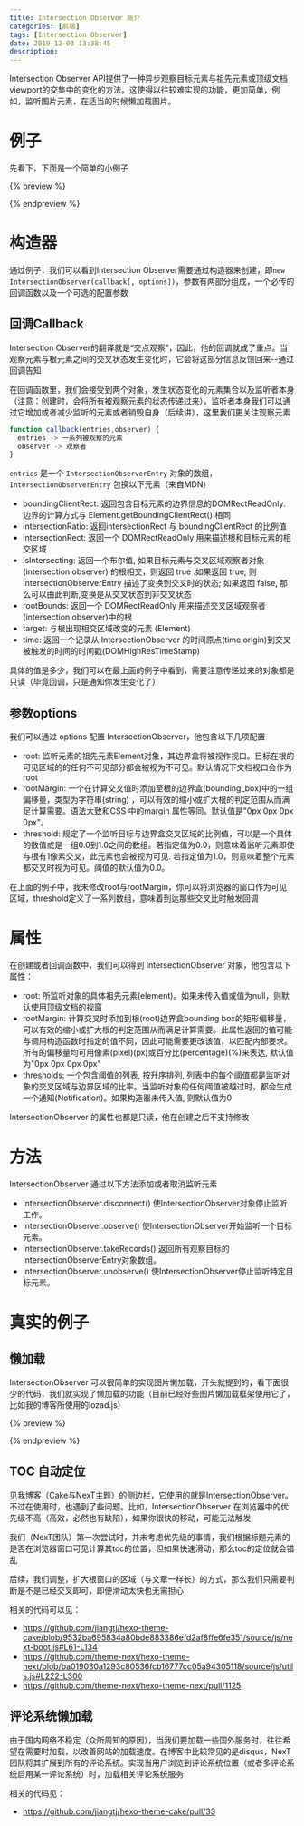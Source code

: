 ```yaml
---
title: Intersection Observer 简介
categories: [前端]
tags: [Intersection Observer]
date: 2019-12-03 13:38:45
description:
---
```


Intersection Observer API提供了一种异步观察目标元素与祖先元素或顶级文档viewport的交集中的变化的方法。这使得以往较难实现的功能，更加简单，例如，监听图片元素，在适当的时候懒加载图片。

<!-- more -->

# 例子

先看下，下面是一个简单的小例子

{% preview %}

<template>
<div id="e1" style="background-color:black;width:100%;height:500px;">
  <ul style="color:white;">
    <li>boundingClientRect:<span id="el-boundingClientRect"></span></li>
    <li>intersectionRatio:<span id="el-intersectionRatio"></span></li>
    <li>intersectionRect:<span id="el-intersectionRect"></span></li>
    <li>isIntersecting:<span id="el-isIntersecting"></span></li>
    <li>rootBounds:<span id="el-rootBounds"></span></li>
    <li>time:<span id="el-time"></span></li>
  </ul>
</div>
</template>

<script>
var observer = new IntersectionObserver((entries,observer) => {
  // 我只监听了一个对象
  let entry = entries[0]
  document.querySelector("#el-boundingClientRect").innerHTML = JSON.stringify(entry.boundingClientRect);
  document.querySelector("#el-intersectionRatio").innerHTML = JSON.stringify(entry.intersectionRatio);
  document.querySelector("#el-intersectionRect").innerHTML = JSON.stringify(entry.intersectionRect);
  document.querySelector("#el-isIntersecting").innerHTML = JSON.stringify(entry.isIntersecting);
  document.querySelector("#el-rootBounds").innerHTML = JSON.stringify(entry.rootBounds);
  document.querySelector("#el-time").innerHTML = JSON.stringify(entry.time);
  //document.querySelector("el-target").innerHTML = entry.target;
}, {
  threshold : [0.0, 0.1, 0.2, 0.3, 0.4, 0.5, 0.6, 0.7, 0.8, 0.9, 1.0]
});
observer.observe(document.querySelector("#e1"));
</script>

{% endpreview %}

# 构造器

通过例子，我们可以看到Intersection Observer需要通过构造器来创建，即`new IntersectionObserver(callback[, options])`，参数有两部分组成，一个必传的回调函数以及一个可选的配置参数

## 回调Callback

Intersection Observer的翻译就是“交点观察”，因此，他的回调就成了重点。当观察元素与根元素之间的交叉状态发生变化时，它会将这部分信息反馈回来--通过回调告知

在回调函数里，我们会接受到两个对象，发生状态变化的元素集合以及监听者本身（注意：创建时，会将所有被观察元素的状态传递过来），监听者本身我们可以通过它增加或者减少监听的元素或者销毁自身（后续讲），这里我们更关注观察元素

```js
function callback(entries,observer) {
  entries -> 一系列被观察的元素
  observer -> 观察者
}
```

`entries` 是一个 `IntersectionObserverEntry` 对象的数组，`IntersectionObserverEntry` 包换以下元素（来自MDN）
- boundingClientRect: 返回包含目标元素的边界信息的DOMRectReadOnly. 边界的计算方式与 Element.getBoundingClientRect() 相同
- intersectionRatio: 返回intersectionRect 与 boundingClientRect 的比例值
- intersectionRect: 返回一个 DOMRectReadOnly 用来描述根和目标元素的相交区域
- isIntersecting: 返回一个布尔值, 如果目标元素与交叉区域观察者对象(intersection observer) 的根相交，则返回 true .如果返回 true, 则 IntersectionObserverEntry 描述了变换到交叉时的状态; 如果返回 false, 那么可以由此判断,变换是从交叉状态到非交叉状态
- rootBounds: 返回一个 DOMRectReadOnly 用来描述交叉区域观察者(intersection observer)中的根
- target: 与根出现相交区域改变的元素 (Element)
- time: 返回一个记录从 IntersectionObserver 的时间原点(time origin)到交叉被触发的时间的时间戳(DOMHighResTimeStamp)

具体的值是多少，我们可以在最上面的例子中看到，需要注意传递过来的对象都是只读（毕竟回调，只是通知你发生变化了）

## 参数options

我们可以通过 options 配置 IntersectionObserver，他包含以下几项配置
- root: 监听元素的祖先元素Element对象，其边界盒将被视作视口。目标在根的可见区域的的任何不可见部分都会被视为不可见。默认情况下文档视口会作为root
- rootMargin: 一个在计算交叉值时添加至根的边界盒(bounding_box)中的一组偏移量，类型为字符串(string) ，可以有效的缩小或扩大根的判定范围从而满足计算需要。语法大致和CSS 中的margin 属性等同。默认值是"0px 0px 0px 0px"。
- threshold: 规定了一个监听目标与边界盒交叉区域的比例值，可以是一个具体的数值或是一组0.0到1.0之间的数组。若指定值为0.0，则意味着监听元素即使与根有1像素交叉，此元素也会被视为可见. 若指定值为1.0，则意味着整个元素都交叉时视为可见。阈值的默认值为0.0。

在上面的例子中，我未修改root与rootMargin，你可以将浏览器的窗口作为可见区域，threshold定义了一系列数组，意味着到达那些交叉比时触发回调

# 属性

在创建或者回调函数中，我们可以得到 IntersectionObserver 对象，他包含以下属性：

- root: 所监听对象的具体祖先元素(element)。如果未传入值或值为null，则默认使用顶级文档的视窗
- rootMargin: 计算交叉时添加到根(root)边界盒bounding box的矩形偏移量， 可以有效的缩小或扩大根的判定范围从而满足计算需要。此属性返回的值可能与调用构造函数时指定的值不同，因此可能需要更改该值，以匹配内部要求。所有的偏移量均可用像素(pixel)(px)或百分比(percentage)(%)来表达, 默认值为"0px 0px 0px 0px"
- thresholds: 一个包含阈值的列表, 按升序排列, 列表中的每个阈值都是监听对象的交叉区域与边界区域的比率。当监听对象的任何阈值被越过时，都会生成一个通知(Notification)。如果构造器未传入值, 则默认值为0

IntersectionObserver 的属性也都是只读，他在创建之后不支持修改

# 方法

IntersectionObserver 通过以下方法添加或者取消监听元素
- IntersectionObserver.disconnect() 使IntersectionObserver对象停止监听工作。
- IntersectionObserver.observe() 使IntersectionObserver开始监听一个目标元素。
- IntersectionObserver.takeRecords() 返回所有观察目标的IntersectionObserverEntry对象数组。
- IntersectionObserver.unobserve() 使IntersectionObserver停止监听特定目标元素。

# 真实的例子

## 懒加载

IntersectionObserver 可以很简单的实现图片懒加载，开头就提到的，看下面很少的代码，我们就实现了懒加载的功能（目前已经好些图片懒加载框架使用它了，比如我的博客所使用的lozad.js）

{% preview %}

<template>
<img id="e2-lazy" load-url="/images/avatar.jpg" />
</template>

<script>
var observer = new IntersectionObserver((entries,observer) => {
  let entry = entries[0]
  if (entry.isIntersecting) {
    let el = entry.target;
    el.src = el.getAttribute('load-url');
    observer.disconnect();
  }
});
observer.observe(document.querySelector("#e2-lazy"));
</script>

{% endpreview %}

## TOC 自动定位

见我博客（Cake与NexT主题）的侧边栏，它使用的就是IntersectionObserver。不过在使用时，也遇到了些问题。比如，IntersectionObserver 在浏览器中的优先级不高（高效，必然也有缺陷），如果你很快的移动，可能无法触发

我们（NexT团队）第一次尝试时，并未考虑优先级的事情，我们根据标题元素的是否在浏览器窗口可见计算其toc的位置，但如果快速滑动，那么toc的定位就会错乱

后续，我们调整，扩大根窗口的区域（与文章一样长）的方式，那么我们只需要判断是不是已经交叉即可，即便滑动太快也无需担心

相关的代码可以见：
- https://github.com/jiangtj/hexo-theme-cake/blob/9532ba695834a80bde883386efd2af8ffe6fe351/source/js/next-boot.js#L61-L134
- https://github.com/theme-next/hexo-theme-next/blob/ba019030a1293c80536fcb16777cc05a94305118/source/js/utils.js#L222-L300
- https://github.com/theme-next/hexo-theme-next/pull/1125

## 评论系统懒加载

由于国内网络不稳定（众所周知的原因），当我们要加载一些国外服务时，往往希望在需要时加载，以改善网站的加载速度。在博客中比较常见的是disqus，NexT团队将其扩展到所有的评论系统。实现当用户浏览到评论系统位置（或者多评论系统启用某一评论系统）时，加载相关评论系统服务

相关的代码见：
- https://github.com/jiangtj/hexo-theme-cake/pull/33
